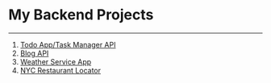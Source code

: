 # My Backend Projects
---

1. [Todo App/Task Manager API](https://github.com/abhilashmendhe/backend_projects/tree/main/_1_todo_app)
2. [Blog API](https://github.com/abhilashmendhe/backend_projects/tree/main/_2_personal_blogging)
3. [Weather Service App](https://github.com/abhilashmendhe/backend_projects/tree/main/_3_weather_api_service)
4. [NYC Restaurant Locator](https://github.com/abhilashmendhe/backend_projects/tree/main/_4_nyc_restaurant_locator)
